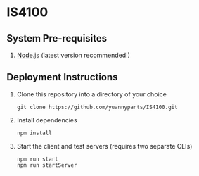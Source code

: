 # IS4100
## System Pre-requisites
1.  [Node.js](https://nodejs.org/en/) (latest version recommended!)

## Deployment Instructions
1.  Clone this repository into a directory of your choice
    ```
    git clone https://github.com/yuannypants/IS4100.git
    ```
2. Install dependencies
    ```
    npm install
    ```
3. Start the client and test servers (requires two separate CLIs)
    ```
    npm run start
    npm run startServer
    ```
